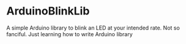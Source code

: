# ArduinoBlinkLib
A simple Arduino library to blink an LED at your intended rate. Not so fanciful. Just learning how to write Arduino library
